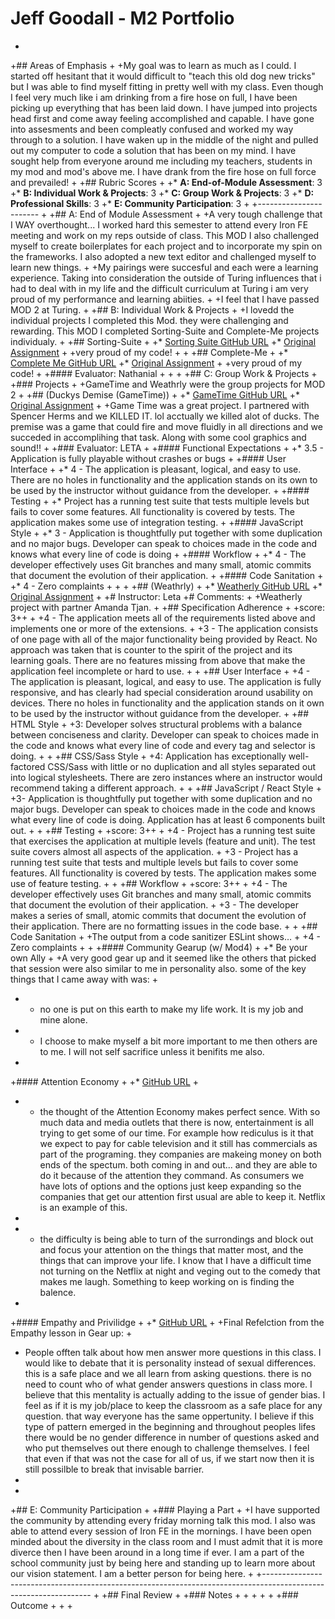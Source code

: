 # Jeff Goodall - M2 Portfolio
 +
 +## Areas of Emphasis
 +
 +My goal was to learn as much as I could. I started off hesitant that it would difficult to "teach this old dog new tricks" but I was able to find myself fitting in pretty well with my class. Even though I feel very much like i am drinking from a fire hose on full, I have been picking up everything that has been laid down. I have jumped into projects head first and come away feeling accomplished and capable. I have gone into assesments and been compleatly confused and worked my way through to a solution. I have waken up in the middle of the night and pulled out my computer to code a solution that has been on my mind. I have sought help from everyone around me including my teachers, students in my mod and mod's above me. I have drank from the fire hose on full force and prevailed!
 +
 +## Rubric Scores
 +
 +* **A: End-of-Module Assessment**: 3
 +* **B: Individual Work & Projects**: 3
 +* **C: Group Work & Projects**: 3
 +* **D: Professional Skills**: 3
 +* **E: Community Participation**: 3
 +
 +-----------------------
 +
 +## A: End of Module Assessment
 +
 +A very tough challenge that I WAY overthought... I worked hard this semester to attend every Iron FE meeting and work on my reps outside of class. This MOD I also challenged myself to create boilerplates for each project and to incorporate my spin on the frameworks. I also adopted a new text editor and challenged myself to learn new things.
 +
 +My pairings were succesful and each were a learning experience. Taking into consideration the outside of Turing influences that i had to deal with in my life and the difficult curriculum at Turing i am very proud of my performance and learning abiities. 
 +
 +I feel that I have passed MOD 2 at Turing.
 +
 +## B: Individual Work & Projects
 +
 +I lovedd the individual projects I completed this Mod. they were challenging and rewarding. This MOD I completed Sorting-Suite and  Complete-Me projects individualy.
 +
 +## Sorting-Suite
 +
 +* [Sorting Suite GitHub URL](https://github.com/goodalls/sorting-suite)
 +* [Original Assignment](http://frontend.turing.io/projects/sorting-suite.html)
 +
 +very proud of my code!
 +
 +
 +## Complete-Me
 +
 +* [Complete Me GitHub URL](https://github.com/goodalls/complete-me)
 +* [Original Assignment](http://frontend.turing.io/projects/complete-me.html)
 +
 +very proud of my code!
 +
 +#### Evaluator: Nathanial
 +
 +
 +
 +## C: Group Work & Projects
 +
 +### Projects
 +
 +GameTime and Weathrly were the group projects for MOD 2
 +
 +## (Duckys Demise (GameTime))
 +
 +* [GameTime GitHub URL](https://github.com/goodalls/game-time)
 +* [Original Assignment](http://frontend.turing.io/projects/game-time.html)
 +
 +Game Time was a great project. I partnered with Spencer Herms and we KILLED IT. lol acctually we killed alot of ducks. The premise was a game that could fire and move fluidly in all directions and we succeded in accomplihing that task. Along with some cool graphics and sound!! 
 +
 +### Evaluator: LETA
 +
 +#### Functional Expectations
 +
 +* 3.5 - Application is fully playable without crashes or bugs
 +
 +#### User Interface
 +
 +* 4 - The application is pleasant, logical, and easy to use. There are no holes in functionality and the application stands on its own to be used by the instructor without guidance from the developer.
 +
 +#### Testing
 +
 +* Project has a running test suite that tests multiple levels but fails to cover some features. All functionality is covered by tests. The application makes some use of integration testing.
 +
 +#### JavaScript Style
 +
 +* 3 - Application is thoughtfully put together with some duplication and no major bugs. Developer can speak to choices made in the code and knows what every line of code is doing
 +
 +#### Workflow
 +
 +* 4 - The developer effectively uses Git branches and many small, atomic commits that document the evolution of their application.
 +
 +#### Code Sanitation
 +
 +* 4 - Zero complaints
 +
 +
 +
 +## (Weathrly)
 +
 +* [Weatherly GitHub URL](https://github.com/soytjan/weatherly)
 +* [Original Assignment](http://frontend.turing.io/projects/weathrly.html)
 +
 +# Instructor: Leta
 +# Comments:
 +
 +Weatherly project with partner Amanda Tjan. 
 +
 +## Specification Adherence
 +
 +score: 3++
 +
 +4 - The application meets all of the requirements listed above and implements one or more of the extensions.
 +
 +3 - The application consists of one page with all of the major functionality being provided by React. No approach was taken that is counter to the spirit of the project and its learning goals. There are no features missing from above that make the application feel incomplete or hard to use.
 +
 +
 +## User Interface
 +
 +4 - The application is pleasant, logical, and easy to use. The application is fully responsive, and has clearly had special consideration around usability on devices. There no holes in functionality and the application stands on it own to be used by the instructor without guidance from the developer.
 +
 +## HTML Style
 +
 +3: Developer solves structural problems with a balance between conciseness and clarity. Developer can speak to choices made in the code and knows what every line of code and every tag and selector is doing.
 +
 +
 +## CSS/Sass Style
 +
 +4: Application has exceptionally well-factored CSS/Sass with little or no duplication and all styles separated out into logical stylesheets. There are zero instances where an instructor would recommend taking a different approach.
 +
 +
 +## JavaScript / React Style
 +
 +3- Application is thoughtfully put together with some duplication and no major bugs. Developer can speak to choices made in the code and knows what every line of code is doing. Application has at least 6 components built out.
 +
 +
 +## Testing
 +
 +score: 3++
 +
 +4 - Project has a running test suite that exercises the application at multiple levels (feature and unit). The test suite covers almost all aspects of the application.
 +
 +3 - Project has a running test suite that tests and multiple levels but fails to cover some features. All functionality is covered by tests. The application makes some use of feature testing.
 +
 +
 +## Workflow
 +
 +score: 3++
 +
 +4 - The developer effectively uses Git branches and many small, atomic commits that document the evolution of their application.
 +
 +3 - The developer makes a series of small, atomic commits that document the evolution of their application. There are no formatting issues in the code base.
 +
 +
 +## Code Sanitation
 +
 +The output from a code sanitizer ESLint shows…
 +
 +4 - Zero complaints
 +
 +
 +#### Community Gearup (w/ Mod4)
 +
 +* Be your own Ally
 +
 +A very good gear up and it seemed like the others that picked that session were also similar to me in personality also. some of the key things that I came away with was:
 +
 +  - no one is put on this earth to make my life work. It is my job and mine alone.
 +  - I choose to make myself a bit more important to me then others are to me. I will not self sacrifice unless it benifits me also.
 +
 +#### Attention Economy
 +
 +* [GitHub URL](https://github.com/turingschool/gear-up/blob/master/Attention_Economy.md)
 +
 +  - the thought of the Attention Economy makes perfect sence. With so much data and media outlets that there is now, entertainment is all trying to get some of our time. For example how rediculus is it that we expect to pay for cable television and it still has commercials as part of the programing. they companies are makeing money on both ends of the spectum. both coming in and out... and they are able to do it because of the attention they command. As consumers we have lots of options and the options just keep expanding so the companies that get our attention first usual are able to keep it. Netflix is an example of this. 
 +
 +  - the difficulty is being able to turn of the surrondings and block out and focus your attention on the things that matter most, and the things that can improve your life. I know that I have a difficult time not turning on the Netflix at night and veging out to the comedy that makes me laugh. Something to keep working on is finding the balence.
 +
 +#### Empathy and Privilidge
 +
 +* [GitHub URL](https://github.com/turingschool/gear-up/blob/master/empathy.markdown)
 +
 +Final Refelction from the Empathy lesson in Gear up:
 +
 +  People offten talk about how men answer more questions in this class. I would like to debate that it is personality instead of sexual differences. this is a  safe place and we all learn from asking questions. there is no need to count who of what gender answers questions in class more. I believe that this mentality is actually adding to the issue of gender bias. I feel as if it is my job/place to keep the classroom as a safe place for any question. that way everyone has the same oppertunity. I believe if this type of pattern emerged in the beginning and throughout peoples lifes there would be no gender difference in number of questions asked and who put themselves out there enough to challenge themselves. I feel that even if that was not the case for all of us, if we start now then it is still possilble to break that invisable barrier.
 +
 +
 +## E: Community Participation
 +
 +### Playing a Part
 +
 +I have supported the community by attending every friday morning talk this mod. I also was able to attend every session of Iron FE in the mornings. I have been open minded about the diversity in the class room and I must admit that it is more diverce then I have been around in a long time if ever. I am a part of the school community just by being here and standing up to learn more about our vision statement. I am a better person for being here.
 +
 +-----------------------------------------------------------------------------------------------------------------
 +
 +## Final Review
 +
 +### Notes
 +
 +
 +
 +
 +
 +### Outcome
 +
 +
 +

